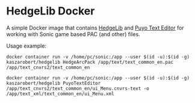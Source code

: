 # HedgeLib Docker

A simple Docker image that contains [HedgeLib](https://github.com/Radfordhound/HedgeLib) and [Puyo Text Editor](https://github.com/nickworonekin/puyo-text-editor) for working with Sonic game based PAC (and other) files.

Usage example:

```
docker container run -v /home/pc/sonic:/app --user $(id -u):$(id -g) kaszarobert/hedgelib HedgeArcPack /app/text/text_common_en.pac /app/text_cnvrs2/text_common_en
```

```
docker container run -v /home/pc/sonic:/app --user $(id -u):$(id -g) kaszarobert/hedgelib PuyoTextEditor /app/text_cnvrs2/text_common_en/ui_Menu.cnvrs-text -o /app/text_xml/text_common_en/ui_Menu.xml
```
